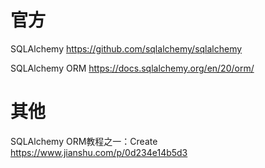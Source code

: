
# 官方

SQLAlchemy https://github.com/sqlalchemy/sqlalchemy

SQLAlchemy ORM https://docs.sqlalchemy.org/en/20/orm/

# 其他

SQLAlchemy ORM教程之一：Create https://www.jianshu.com/p/0d234e14b5d3
